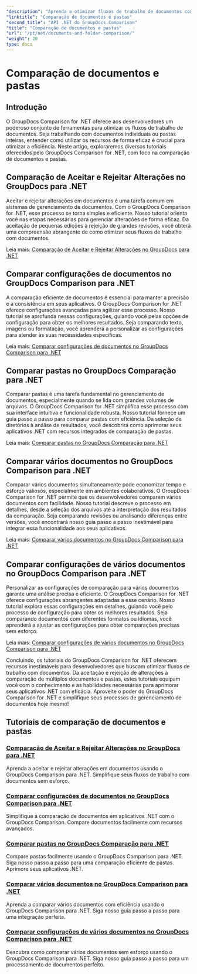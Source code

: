 ```yaml
---
"description": "Aprenda a otimizar fluxos de trabalho de documentos com os tutoriais do GroupDocs Comparison para .NET. Aceite, rejeite alterações e compare documentos e pastas sem esforço."
"linktitle": "Comparação de documentos e pastas"
"second_title": "API .NET do GroupDocs.Comparison"
"title": "Comparação de documentos e pastas"
"url": "/pt/net/documents-and-folder-comparison/"
"weight": 20
type: docs
---
```

# Comparação de documentos e pastas

## Introdução

O GroupDocs Comparison for .NET oferece aos desenvolvedores um poderoso conjunto de ferramentas para otimizar os fluxos de trabalho de documentos. Seja trabalhando com documentos individuais ou pastas inteiras, entender como utilizar os recursos de forma eficaz é crucial para otimizar a eficiência. Neste artigo, exploraremos diversos tutoriais oferecidos pelo GroupDocs Comparison for .NET, com foco na comparação de documentos e pastas.

## Comparação de Aceitar e Rejeitar Alterações no GroupDocs para .NET

Aceitar e rejeitar alterações em documentos é uma tarefa comum em sistemas de gerenciamento de documentos. Com o GroupDocs Comparison for .NET, esse processo se torna simples e eficiente. Nosso tutorial orienta você nas etapas necessárias para gerenciar alterações de forma eficaz. Da aceitação de pequenas edições à rejeição de grandes revisões, você obterá uma compreensão abrangente de como otimizar seus fluxos de trabalho com documentos.

Leia mais: [Comparação de Aceitar e Rejeitar Alterações no GroupDocs para .NET](./accept-reject-changes-dotnet/)

## Comparar configurações de documentos no GroupDocs Comparison para .NET

A comparação eficiente de documentos é essencial para manter a precisão e a consistência em seus aplicativos. O GroupDocs Comparison for .NET oferece configurações avançadas para agilizar esse processo. Nosso tutorial se aprofunda nessas configurações, guiando você pelas opções de configuração para obter os melhores resultados. Seja comparando texto, imagens ou formatação, você aprenderá a personalizar as configurações para atender às suas necessidades específicas.

Leia mais: [Comparar configurações de documentos no GroupDocs Comparison para .NET](./compare-documents-settings-dotnet/)

## Comparar pastas no GroupDocs Comparação para .NET

Comparar pastas é uma tarefa fundamental no gerenciamento de documentos, especialmente quando se lida com grandes volumes de arquivos. O GroupDocs Comparison for .NET simplifica esse processo com sua interface intuitiva e funcionalidade robusta. Nosso tutorial fornece um guia passo a passo para comparar pastas com eficiência. Da seleção de diretórios à análise de resultados, você descobrirá como aprimorar seus aplicativos .NET com recursos integrados de comparação de pastas.

Leia mais: [Comparar pastas no GroupDocs Comparação para .NET](./compare-folders-dotnet/)

## Comparar vários documentos no GroupDocs Comparison para .NET

Comparar vários documentos simultaneamente pode economizar tempo e esforço valiosos, especialmente em ambientes colaborativos. O GroupDocs Comparison for .NET permite que os desenvolvedores comparem vários documentos com facilidade. Nosso tutorial descreve o processo em detalhes, desde a seleção dos arquivos até a interpretação dos resultados da comparação. Seja comparando revisões ou analisando diferenças entre versões, você encontrará nosso guia passo a passo inestimável para integrar essa funcionalidade aos seus aplicativos.

Leia mais: [Comparar vários documentos no GroupDocs Comparison para .NET](./compare-multiple-documents-dotnet/)

## Comparar configurações de vários documentos no GroupDocs Comparison para .NET

Personalizar as configurações de comparação para vários documentos garante uma análise precisa e eficiente. O GroupDocs Comparison for .NET oferece configurações abrangentes adaptadas a esse cenário. Nosso tutorial explora essas configurações em detalhes, guiando você pelo processo de configuração para obter os melhores resultados. Seja comparando documentos com diferentes formatos ou idiomas, você aprenderá a ajustar as configurações para obter comparações precisas sem esforço.

Leia mais: [Comparar configurações de vários documentos no GroupDocs Comparison para .NET](./compare-multiple-documents-settings-dotnet/)

Concluindo, os tutoriais do GroupDocs Comparison for .NET oferecem recursos inestimáveis para desenvolvedores que buscam otimizar fluxos de trabalho com documentos. Da aceitação e rejeição de alterações à comparação de múltiplos documentos e pastas, estes tutoriais equipam você com o conhecimento e as habilidades necessárias para aprimorar seus aplicativos .NET com eficácia. Aproveite o poder do GroupDocs Comparison for .NET e simplifique seus processos de gerenciamento de documentos hoje mesmo!
## Tutoriais de comparação de documentos e pastas
### [Comparação de Aceitar e Rejeitar Alterações no GroupDocs para .NET](./accept-reject-changes-dotnet/)
Aprenda a aceitar e rejeitar alterações em documentos usando o GroupDocs Comparison para .NET. Simplifique seus fluxos de trabalho com documentos sem esforço.
### [Comparar configurações de documentos no GroupDocs Comparison para .NET](./compare-documents-settings-dotnet/)
Simplifique a comparação de documentos em aplicativos .NET com o GroupDocs Comparison. Compare documentos facilmente com recursos avançados.
### [Comparar pastas no GroupDocs Comparação para .NET](./compare-folders-dotnet/)
Compare pastas facilmente usando o GroupDocs Comparison para .NET. Siga nosso passo a passo para uma comparação eficiente de pastas. Aprimore seus aplicativos .NET.
### [Comparar vários documentos no GroupDocs Comparison para .NET](./compare-multiple-documents-dotnet/)
Aprenda a comparar vários documentos com eficiência usando o GroupDocs Comparison para .NET. Siga nosso guia passo a passo para uma integração perfeita.
### [Comparar configurações de vários documentos no GroupDocs Comparison para .NET](./compare-multiple-documents-settings-dotnet/)
Descubra como comparar vários documentos sem esforço usando o GroupDocs Comparison para .NET. Siga nosso guia passo a passo para um processamento de documentos perfeito.